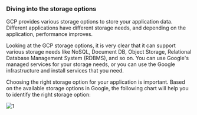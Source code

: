
### Diving into the storage options

GCP provides various storage options to store your application data. Different applications have different storage needs, and depending on the application, performance improves.

Looking at the GCP storage options, it is very clear that it can support various storage needs like NoSQL, Document DB, Object Storage, Relational Database Management System (RDBMS), and so on. You can use Google's managed services for your storage needs, or you can use the Google infrastructure and install services that you need.

Choosing the right storage option for your application is important. Based on the available storage options in Google, the following chart will help you to identify the right storage option:


![1](https://user-images.githubusercontent.com/23625821/122635361-bbb09e80-d0e3-11eb-9570-5d05cda51873.png)


